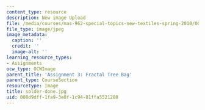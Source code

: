 ```yaml
---
content_type: resource
description: New image Upload
file: /media/courses/mas-962-special-topics-new-textiles-spring-2010/008d9dff1fa93e8f1c9481ffa5521288_solder-done.jpg
file_type: image/jpeg
image_metadata:
  caption: ''
  credit: ''
  image-alt: ''
learning_resource_types:
- Assignments
ocw_type: OCWImage
parent_title: 'Assignment 3: Fractal Tree Bag'
parent_type: CourseSection
resourcetype: Image
title: solder-done.jpg
uid: 008d9dff-1fa9-3e8f-1c94-81ffa5521288
---
```

